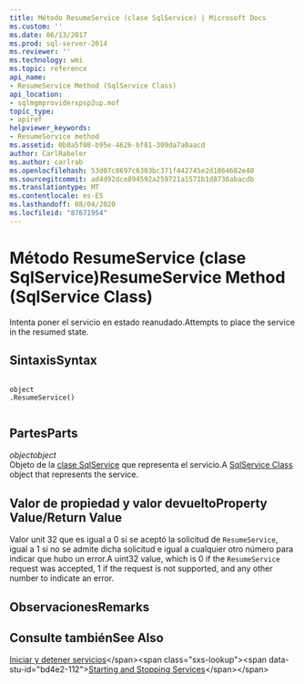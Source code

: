 ```yaml
---
title: Método ResumeService (clase SqlService) | Microsoft Docs
ms.custom: ''
ms.date: 06/13/2017
ms.prod: sql-server-2014
ms.reviewer: ''
ms.technology: wmi
ms.topic: reference
api_name:
- ResumeService Method (SqlService Class)
api_location:
- sqlmgmproviderxpsp2up.mof
topic_type:
- apiref
helpviewer_keywords:
- ResumeService method
ms.assetid: 0b0a5f08-b95e-4626-bf81-309da7a0aacd
author: CarlRabeler
ms.author: carlrab
ms.openlocfilehash: 53d07c8697c6303bc371f442745e2d1864682e40
ms.sourcegitcommit: ad4d92dce894592a259721a1571b1d8736abacdb
ms.translationtype: MT
ms.contentlocale: es-ES
ms.lasthandoff: 08/04/2020
ms.locfileid: "87671954"
---
```

# <a name="resumeservice-method-sqlservice-class"></a><span data-ttu-id="bd4e2-102">Método ResumeService (clase SqlService)</span><span class="sxs-lookup"><span data-stu-id="bd4e2-102">ResumeService Method (SqlService Class)</span></span>
  <span data-ttu-id="bd4e2-103">Intenta poner el servicio en estado reanudado.</span><span class="sxs-lookup"><span data-stu-id="bd4e2-103">Attempts to place the service in the resumed state.</span></span>  
  
## <a name="syntax"></a><span data-ttu-id="bd4e2-104">Sintaxis</span><span class="sxs-lookup"><span data-stu-id="bd4e2-104">Syntax</span></span>  
  
```  
  
object  
.ResumeService()  
  
```  
  
## <a name="parts"></a><span data-ttu-id="bd4e2-105">Partes</span><span class="sxs-lookup"><span data-stu-id="bd4e2-105">Parts</span></span>  
 <span data-ttu-id="bd4e2-106">*object*</span><span class="sxs-lookup"><span data-stu-id="bd4e2-106">*object*</span></span>  
 <span data-ttu-id="bd4e2-107">Objeto de la [clase SqlService](sqlservice-class.md) que representa el servicio.</span><span class="sxs-lookup"><span data-stu-id="bd4e2-107">A [SqlService Class](sqlservice-class.md) object that represents the service.</span></span>  
  
## <a name="property-valuereturn-value"></a><span data-ttu-id="bd4e2-108">Valor de propiedad y valor devuelto</span><span class="sxs-lookup"><span data-stu-id="bd4e2-108">Property Value/Return Value</span></span>  
 <span data-ttu-id="bd4e2-109">Valor unit 32 que es igual a 0 si se aceptó la solicitud de `ResumeService`, igual a 1 si no se admite dicha solicitud e igual a cualquier otro número para indicar que hubo un error.</span><span class="sxs-lookup"><span data-stu-id="bd4e2-109">A uint32 value, which is 0 if the `ResumeService` request was accepted, 1 if the request is not supported, and any other number to indicate an error.</span></span>  
  
## <a name="remarks"></a><span data-ttu-id="bd4e2-110">Observaciones</span><span class="sxs-lookup"><span data-stu-id="bd4e2-110">Remarks</span></span>  
  
## <a name="see-also"></a><span data-ttu-id="bd4e2-111">Consulte también</span><span class="sxs-lookup"><span data-stu-id="bd4e2-111">See Also</span></span>  
 <span data-ttu-id="bd4e2-112">[Iniciar y detener servicios](https://technet.microsoft.com/library/ms174886\(v=sql.105\).aspx)</span><span class="sxs-lookup"><span data-stu-id="bd4e2-112">[Starting and Stopping Services](https://technet.microsoft.com/library/ms174886\(v=sql.105\).aspx)</span></span>  
  
  
